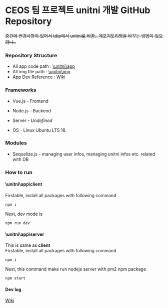 # CEOS 팀 프로젝트 unitni 개발 GitHub Repository

~~중간에 변경사항이 있어서 tdip에서 unitni로 바꿈.. 레포지토리명을 바꾸는 방법이 있으려나..~~

### Repository Structure

* All app code path : [\unitni\app](https://github.com/MrKwon/unitni/tree/master/app)
* All img file path : [\unitni\img](https://github.com/MrKwon/unitni/tree/master/img)
* App Dev Reference : [Wiki](https://github.com/MrKwon/unitni/wiki)

### Frameworks

* Vue.js  - Frontend
* Node.js - Backend
* Server  - *Undefined*

* OS - Linux Ubuntu LTS 18.

### Modules

* Sequelize.js - managing user infos, managing unitni infos etc. related with DB

### How to run

#### \unitni\app\client
Firstable, install all packages with following command
```
npm i
```

Next, dev mode is
```
npm run dev
```

#### \unitni\app\server
This is same as **client** <br>
Firstable, install all packages with following command
```
npm i
```

Next, this command make run nodejs server with pm2 npm package
```
npm start
```

#### Dev log
[Wiki](https://github.com/MrKwon/unitni/wiki/Dev-log)
